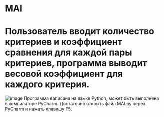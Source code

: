 # MAI
# Пользователь вводит количество критериев и коэффициент сравнения для каждой пары критериев, программа выводит весовой коэффициент для каждого критерия.
![image](https://user-images.githubusercontent.com/89990312/142013497-bc0bda03-c144-4092-ac50-8e3a0db099ab.png)
Программа еаписана на языке Python, может быть выполнена в компиляторе PyCharm. Достаточно открыть файл MAI.py через PyCharm и нажать клавишу F5.
